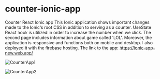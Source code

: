 # counter-ionic-app
Counter React Ionic app
This Ionic application shows important changes made to the Ionic's root CSS in addition to serving as a counter. UseState React hook is utilized in order to increase the number when we click. The second page includes information about game called 'LOL'. Moreover, the application is responsive and functions both on mobile and desktop. 
I also deployed it with the firebase hosting. The link to the app: https://ionic-app-new.web.app/


![CounterApp1](https://user-images.githubusercontent.com/113489022/202611615-2a120f4a-a9f4-44c9-8bdf-253958b70535.png)

![CounterApp2](https://user-images.githubusercontent.com/113489022/202611628-f6aa7b77-8aed-4d5f-9bf4-6ae0256aa8bb.png)

